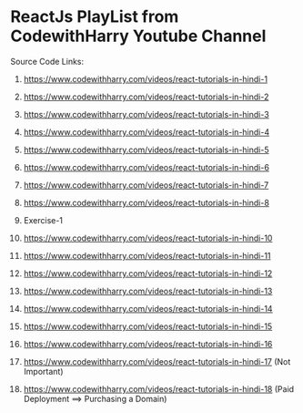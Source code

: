 # ReactJs PlayList from CodewithHarry Youtube Channel

Source Code Links: 

1. https://www.codewithharry.com/videos/react-tutorials-in-hindi-1

2. https://www.codewithharry.com/videos/react-tutorials-in-hindi-2

3. https://www.codewithharry.com/videos/react-tutorials-in-hindi-3

4. https://www.codewithharry.com/videos/react-tutorials-in-hindi-4

5. https://www.codewithharry.com/videos/react-tutorials-in-hindi-5

6. https://www.codewithharry.com/videos/react-tutorials-in-hindi-6

7. https://www.codewithharry.com/videos/react-tutorials-in-hindi-7

8. https://www.codewithharry.com/videos/react-tutorials-in-hindi-8

9. Exercise-1

10. https://www.codewithharry.com/videos/react-tutorials-in-hindi-10

11. https://www.codewithharry.com/videos/react-tutorials-in-hindi-11

12. https://www.codewithharry.com/videos/react-tutorials-in-hindi-12

13. https://www.codewithharry.com/videos/react-tutorials-in-hindi-13

14. https://www.codewithharry.com/videos/react-tutorials-in-hindi-14

15. https://www.codewithharry.com/videos/react-tutorials-in-hindi-15

16. https://www.codewithharry.com/videos/react-tutorials-in-hindi-16

17. https://www.codewithharry.com/videos/react-tutorials-in-hindi-17 (Not Important)

18. https://www.codewithharry.com/videos/react-tutorials-in-hindi-18 (Paid Deployment ==> Purchasing a Domain)


